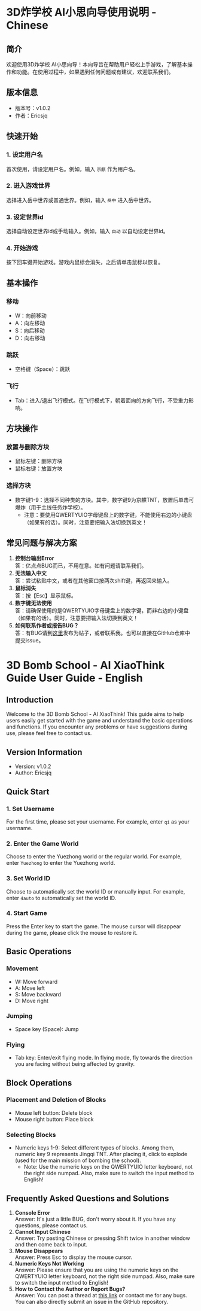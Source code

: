 3D炸学校 AI小思向导使用说明 - Chinese
================

简介
--

欢迎使用3D炸学校 AI小思向导！本向导旨在帮助用户轻松上手游戏，了解基本操作和功能。在使用过程中，如果遇到任何问题或有建议，欢迎联系我们。

版本信息
----

- 版本号：v1.0.2
- 作者：Ericsjq

快速开始
----

### 1. 设定用户名

首次使用，请设定用户名。例如，输入 `京麒` 作为用户名。

### 2. 进入游戏世界

选择进入岳中世界或普通世界。例如，输入 `岳中` 进入岳中世界。

### 3. 设定世界id

选择自动设定世界id或手动输入。例如，输入 `自动` 以自动设定世界id。

### 4. 开始游戏

按下回车键开始游戏。游戏内鼠标会消失，之后请单击鼠标以恢复。

基本操作
----

### 移动

- W：向前移动
- A：向左移动
- S：向后移动
- D：向右移动

### 跳跃

- 空格键（Space）：跳跃

### 飞行

- Tab：进入/退出飞行模式。在飞行模式下，朝着面向的方向飞行，不受重力影响。

方块操作
----

### 放置与删除方块

- 鼠标左键：删除方块
- 鼠标右键：放置方块

### 选择方块

- 数字键1-9：选择不同种类的方块。其中，数字键9为京麒TNT，放置后单击可爆炸（用于主线任务炸学校）。
  - 注意：要使用QWERTYUIO字母键盘上的数字键，不能使用右边的小键盘（如果有的话）。同时，注意要把输入法切换到英文！

常见问题与解决方案
---------

1. **控制台输出Error**  
答：亿点点BUG而已，不用在意。如有问题请联系我们。
2. **无法输入中文**  
答：尝试粘贴中文，或者在其他窗口按两次shift键，再返回来输入。
3. **鼠标消失**  
答：按【Esc】显示鼠标。
4. **数字键无法使用**  
答：请确保使用的是QWERTYUIO字母键盘上的数字键，而非右边的小键盘（如果有的话）。同时，注意要把输入法切换到英文！
5. **如何联系作者或报告BUG？**  
答：有BUG请到[这里](https://4147093qp2.imdo.co/lt_main.html)发布为帖子，或者联系我。也可以直接在GitHub仓库中提交issue。



# 3D Bomb School - AI XiaoThink Guide User Guide - English

## Introduction

Welcome to the 3D Bomb School - AI XiaoThink! This guide aims to help users easily get started with the game and understand the basic operations and functions. If you encounter any problems or have suggestions during use, please feel free to contact us.

## Version Information

- Version: v1.0.2
- Author: Ericsjq

## Quick Start

### 1. Set Username

For the first time, please set your username. For example, enter `qi` as your username.

### 2. Enter the Game World

Choose to enter the Yuezhong world or the regular world. For example, enter `Yuezhong` to enter the Yuezhong world.

### 3. Set World ID

Choose to automatically set the world ID or manually input. For example, enter `4auto` to automatically set the world ID.

### 4. Start Game

Press the Enter key to start the game. The mouse cursor will disappear during the game, please click the mouse to restore it.

## Basic Operations

### Movement

- W: Move forward
- A: Move left
- S: Move backward
- D: Move right

### Jumping

- Space key (Space): Jump

### Flying

- Tab key: Enter/exit flying mode. In flying mode, fly towards the direction you are facing without being affected by gravity.

## Block Operations

### Placement and Deletion of Blocks

- Mouse left button: Delete block
- Mouse right button: Place block

### Selecting Blocks

- Numeric keys 1-9: Select different types of blocks. Among them, numeric key 9 represents Jingqi TNT. After placing it, click to explode (used for the main mission of bombing the school).  
  - Note: Use the numeric keys on the QWERTYUIO letter keyboard, not the right side numpad. Also, make sure to switch the input method to English!

## Frequently Asked Questions and Solutions

1. **Console Error**  
Answer: It's just a little BUG, don't worry about it. If you have any questions, please contact us.
2. **Cannot Input Chinese**  
Answer: Try pasting Chinese or pressing Shift twice in another window and then come back to input.
3. **Mouse Disappears**  
Answer: Press Esc to display the mouse cursor.
4. **Numeric Keys Not Working**  
Answer: Please ensure that you are using the numeric keys on the QWERTYUIO letter keyboard, not the right side numpad. Also, make sure to switch the input method to English!
5. **How to Contact the Author or Report Bugs?**  
Answer: You can post a thread at [this link](https://4147093qp2.imdo.co/lt_main.html) or contact me for any bugs. You can also directly submit an issue in the GitHub repository.
